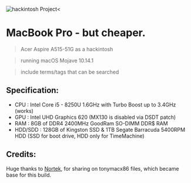 <img src="https://i.imgur.com/GeEOKZB.png" title="hackintosh" alt="hackintosh Project"><

# MacBook Pro - but cheaper.

> Acer Aspire A515-51G as a hackintosh

> running macOS Mojave 10.14.1

> include terms/tags that can be searched
## Specification:
 - CPU : Intel Core i5 - 8250U 1.6GHz with Turbo Boost up to 3.4GHz (works)
 - GPU : Intel UHD Graphics 620 (MX130 is disabled via DSDT patch)
 - RAM : 8GB of DDR4 2400MHz GoodRam SO-DIMM DDR$ RAM 
 - HDD/SDD : 128GB of Kingston SSD & 1TB Segate Barracuda 5400RPM HDD (SSD for boot drive, HDD only for TimeMachine)
## Credits: 
Huge thanks to <a href = "https://www.tonymacx86.com/members/nortek.1202534/">Nortek</a>, for sharing on tonymacx86 files, which became base for this build.

